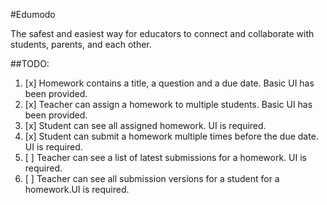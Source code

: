 #Edumodo

The safest and easiest way for educators to connect and collaborate with students, parents, and each other.


##TODO:
1. [x] Homework contains a title, a question and a due date. Basic UI has been provided.
2. [x] Teacher can assign a homework to multiple students. Basic UI has been provided.
3. [x] Student can see all assigned homework. UI is required.
4. [x] Student can submit a homework multiple times before the due date. UI is required.
5. [ ] Teacher can see a list of latest submissions for a homework. UI is required.
6. [ ] Teacher can see all submission versions for a student for a homework.UI is required.


